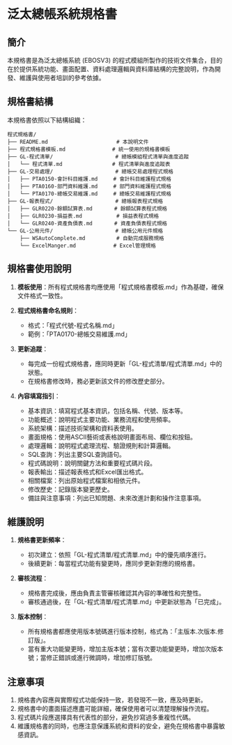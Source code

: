 # 泛太總帳系統規格書

## 簡介

本規格書是為泛太總帳系統 (EBOSV3) 的程式模組所製作的技術文件集合，目的在於提供系統功能、畫面配置、資料處理邏輯與資料庫結構的完整說明，作為開發、維護與使用者培訓的參考依據。

## 規格書結構

本規格書依照以下結構組織：

```
程式規格書/
├── README.md                      # 本說明文件
├── 程式規格書模板.md               # 統一使用的規格書模板
├── GL-程式清單/                    # 總帳模組程式清單與進度追蹤
│   └── 程式清單.md                # 程式清單與進度追蹤表
├── GL-交易處理/                    # 總帳交易處理程式規格
│   ├── PTA0150-會計科目維護.md     # 會計科目維護程式規格
│   ├── PTA0160-部門資料維護.md     # 部門資料維護程式規格
│   └── PTA0170-總帳交易維護.md     # 總帳交易維護程式規格
├── GL-報表程式/                    # 總帳報表程式規格
│   ├── GLR0220-餘額試算表.md       # 餘額試算表程式規格
│   ├── GLR0230-損益表.md           # 損益表程式規格
│   └── GLR0240-資產負債表.md       # 資產負債表程式規格
└── GL-公用元件/                    # 總帳公用元件規格
    ├── WSAutoComplete.md          # 自動完成服務規格
    └── ExcelManger.md            # Excel管理規格
```

## 規格書使用說明

1. **模板使用**：所有程式規格書均應使用「程式規格書模板.md」作為基礎，確保文件格式一致性。

2. **程式規格書命名規則**：
   - 格式：「程式代號-程式名稱.md」
   - 範例：「PTA0170-總帳交易維護.md」

3. **更新追蹤**：
   - 每完成一份程式規格書，應同時更新「GL-程式清單/程式清單.md」中的狀態。
   - 在規格書修改時，務必更新該文件的修改歷史部分。

4. **內容填寫指引**：
   - 基本資訊：填寫程式基本資訊，包括名稱、代號、版本等。
   - 功能概述：說明程式主要功能、業務流程和使用頻率。
   - 系統架構：描述技術架構和資料表使用。
   - 畫面規格：使用ASCII藝術或表格說明畫面布局、欄位和按鈕。
   - 處理邏輯：說明程式處理流程、驗證規則和計算邏輯。
   - SQL查詢：列出主要SQL查詢語句。
   - 程式碼說明：說明關鍵方法和重要程式碼片段。
   - 報表輸出：描述報表格式和Excel匯出格式。
   - 相關檔案：列出原始程式檔案和相依元件。
   - 修改歷史：記錄版本變更歷史。
   - 備註與注意事項：列出已知問題、未來改進計劃和操作注意事項。

## 維護說明

1. **規格書更新頻率**：
   - 初次建立：依照「GL-程式清單/程式清單.md」中的優先順序進行。
   - 後續更新：每當程式功能有變更時，應同步更新對應的規格書。

2. **審核流程**：
   - 規格書完成後，應由負責主管審核確認其內容的準確性和完整性。
   - 審核通過後，在「GL-程式清單/程式清單.md」中更新狀態為「已完成」。

3. **版本控制**：
   - 所有規格書都應使用版本號碼進行版本控制，格式為：「主版本.次版本.修訂版」。
   - 當有重大功能變更時，增加主版本號；當有次要功能變更時，增加次版本號；當修正錯誤或進行微調時，增加修訂版號。

## 注意事項

1. 規格書內容應與實際程式功能保持一致，若發現不一致，應及時更新。
2. 規格書中的畫面描述應盡可能詳細，確保使用者可以清楚理解操作流程。
3. 程式碼片段應選擇具有代表性的部分，避免抄寫過多重複性代碼。
4. 維護規格書的同時，也應注意保護系統和資料的安全，避免在規格書中暴露敏感資訊。 